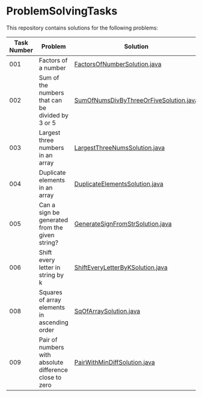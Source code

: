 # ProblemSolvingTasks

This repository contains solutions for the following problems:

| Task Number | Problem                                                | Solution                     |
|-------------|--------------------------------------------------------|------------------------------|
| 001         | Factors of a number                                    | [FactorsOfNumberSolution.java](https://github.com/sahanaranga/ProblemSolvingTasks/blob/594f7849376d5057bb78fb5b43fa157bbce65945/Task%20001/FactorsOfNumberSolution.java) |
| 002         | Sum of the numbers that can be divided by 3 or 5       | [SumOfNumsDivByThreeOrFiveSolution.java](https://github.com/sahanaranga/ProblemSolvingTasks/blob/19bdd2b1973c86493bf2cbc90d9d287275cd4300/Task%20002/SumOfNumsDivByThreeOrFiveSolution.java) |
| 003         | Largest three numbers in an array                      | [LargestThreeNumsSolution.java](https://github.com/sahanaranga/ProblemSolvingTasks/blob/19bdd2b1973c86493bf2cbc90d9d287275cd4300/Task%20003/LargestThreeNumsSolution.java) |
| 004         | Duplicate elements in an array                         | [DuplicateElementsSolution.java](https://github.com/sahanaranga/ProblemSolvingTasks/blob/19bdd2b1973c86493bf2cbc90d9d287275cd4300/Task%20004/DuplicateElementsSolution.java) |
| 005         | Can a sign be generated from the given string?         | [GenerateSignFromStrSolution.java](https://github.com/sahanaranga/ProblemSolvingTasks/blob/19bdd2b1973c86493bf2cbc90d9d287275cd4300/Task%20005/GenerateSignFromStrSolution.java) |
| 006         | Shift every letter in string by k                      | [ShiftEveryLetterByKSolution.java](https://github.com/sahanaranga/ProblemSolvingTasks/blob/19bdd2b1973c86493bf2cbc90d9d287275cd4300/Task%20006/ShiftEveryLetterByKSolution.java) |
| 008         | Squares of array elements in ascending order           | [SqOfArraySolution.java](https://github.com/sahanaranga/ProblemSolvingTasks/blob/403fa1677530fa2c3f91c07d2700259804c8758a/Task%20008/SqOfArraySolution.java) |
| 009         | Pair of numbers with absolute difference close to zero | [PairWithMinDiffSolution.java](https://github.com/sahanaranga/ProblemSolvingTasks/blob/1bd15ef1530c9654e31b5c060cd1bccf8309d1fc/Task%20009/PairWithMinDiffSolution.java) |

